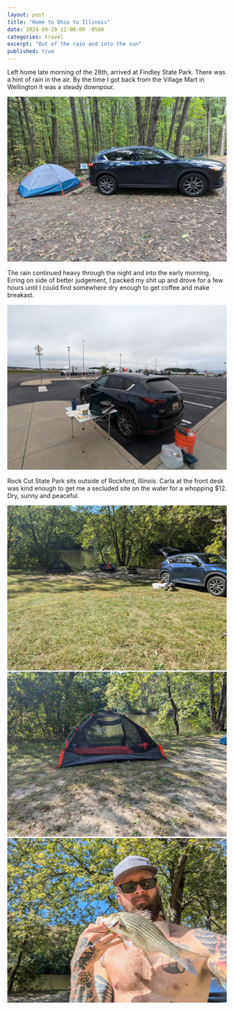 ```yaml
---
layout: post
title: "Home to Ohio to Illinois"
date: 2024-09-29 12:00:00 -0500
categories: travel
excerpt: "Out of the rain and into the sun"
published: true
---
```


Left home late morning of the 28th, arrived at Findley State Park.  There was a hint of rain in the air.  By the time I got back from the Village Mart in Wellington it was a steady downpour.  

  <div class="post-image-container">
    <img src="/assets/img/travel/findleystatepark.jpg" alt="Findley State Park" class="post-image">
  </div>

The rain continued heavy through the night and into the early morning.  Erring on side of better judgement, I packed my shit up and drove for a few hours until I could find somewhere dry enough to get coffee and make breakast.


  <div class="post-image-container">
    <img src="/assets/img/travel/somewhereindiana.jpg" alt="Rest stop in Indiana" class="post-image">
  </div>

Rock Cut State Park sits outside of Rockford, Illinois.  Carla at the front desk was kind enough to get me a secluded site on the water for a whopping $12.  Dry, sunny and peaceful. 


  <div class="post-image-container">
    <img src="/assets/img/travel/rock-cut-sp-1.jpg" alt="Findley State Park" class="post-image">
  </div>

  
  <div class="post-image-container">
    <img src="/assets/img/travel/rock-cut-sp-2.jpg" alt="Findley State Park" class="post-image">
  </div>

  
  <div class="post-image-container">
    <img src="/assets/img/travel/bass-in-Illinois.jpg" alt="Findley State Park" class="post-image">
  </div>